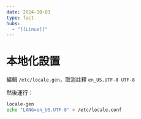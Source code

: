 ```yaml
---
date: 2024-10-03
type: fact
hubs:
  - "[[Linux]]"
---
```


# 本地化設置

編輯 `/etc/locale.gen`，取消註釋 `en_US.UTF-8 UTF-8`

然後運行：

```bash
locale-gen
echo "LANG=en_US.UTF-8" > /etc/locale.conf
```
